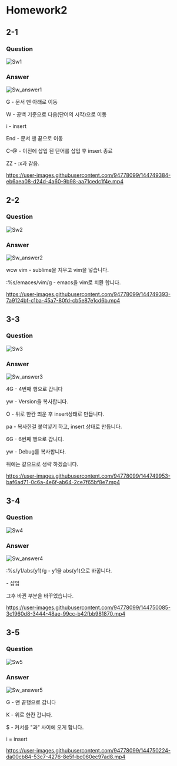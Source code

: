 # Homework2

## 2-1

### Question
![Sw1](https://user-images.githubusercontent.com/94778099/144748585-a7403b92-d81a-4437-85d2-e0548e263689.PNG)

### Answer
![Sw_answer1](https://user-images.githubusercontent.com/94778099/144748602-9904bdad-cfd9-4bf4-989f-6fd36993d37b.PNG)

G - 문서 맨 아래로 이동

W - 공백 기준으로 다음(단어의 시작)으로 이동

i - insert

End - 문서 맨 끝으로 이동

C-@ - 이전에 삽입 된 단어를 삽입 후 insert 종료

ZZ - :x과 같음.


https://user-images.githubusercontent.com/94778099/144749384-eb6aea08-d24d-4a60-9b98-aa71cedc1f4e.mp4


## 2-2

### Question
![Sw2](https://user-images.githubusercontent.com/94778099/144748762-7dc897ba-c572-4ebe-becd-b7d9232d5556.PNG)


### Answer
![Sw_answer2](https://user-images.githubusercontent.com/94778099/144748818-1801a44c-40de-4833-8042-1c48f0a22ff9.PNG)

wcw vim - sublime을 지우고 vim을 넣습니다.

:%s/emaces/vim/g - emacs을 vim로 치환 합니다.


https://user-images.githubusercontent.com/94778099/144749393-7a9124bf-c1ba-45a7-80fd-cb5e87e1cd6b.mp4


## 3-3

### Question
![Sw3](https://user-images.githubusercontent.com/94778099/144749547-ae3a2844-5a1f-48fa-b3a5-42d14fcd7b2c.PNG)



### Answer
![Sw_answer3](https://user-images.githubusercontent.com/94778099/144749553-3db39b4d-1778-4b56-8640-e6de5dcb4ac7.PNG)

4G - 4번째 행으로 갑니다

yw - Version을 복사합니다.

O - 위로 한칸 띄운 후 insert상태로 만듭니다.

pa - 복사한걸 붙여넣기 하고, insert 상태로 만듭니다.

6G - 6번째 행으로 갑니다.

yw - Debug를 복사합니다.

뒤에는 같으므로 생략 하겠습니다.



https://user-images.githubusercontent.com/94778099/144749953-baf6ad71-0c6a-4e6f-ab64-2ce7f65bf8e7.mp4


## 3-4

### Question
![Sw4](https://user-images.githubusercontent.com/94778099/144750009-cb899c96-a787-4e11-9f38-2ca395791c51.PNG)

### Answer
![Sw_answer4](https://user-images.githubusercontent.com/94778099/144750025-134b4ba2-dbf9-4938-a239-19fe6b27f0cc.PNG)

:%s/y1/abs(y1)/g - y1을 abs(y1)으로 바꿉니다.

<Insert><Insert> - 삽입

그후 바뀐 부분을 바꾸었습니다.


https://user-images.githubusercontent.com/94778099/144750085-3c1960d8-3444-48ae-99cc-b42fbb981870.mp4


## 3-5
  
### Question
![Sw5](https://user-images.githubusercontent.com/94778099/144750134-5ddf06de-53d3-4cb5-947b-589300ce48eb.PNG)


### Answer
![Sw_answer5](https://user-images.githubusercontent.com/94778099/144750154-05b1a164-4c39-4e9c-9de1-d539f3d0cf7a.PNG)

G - 맨 끝행으로 갑니다
  
K - 위로 한칸 갑니다.
  
$ - 커서를 "과" 사이에 오게 합니다.

i = insert
  

https://user-images.githubusercontent.com/94778099/144750224-da00cb84-53c7-4276-8e5f-bc060ec97ad8.mp4


